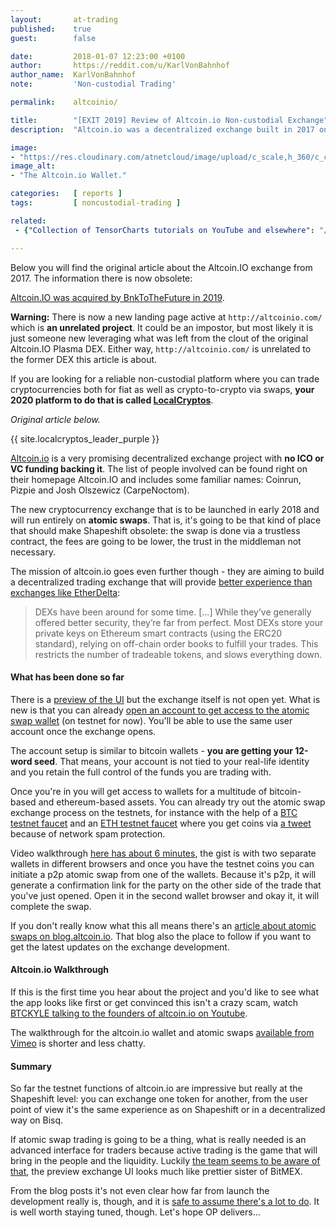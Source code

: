 ```yaml
---
layout:       at-trading
published:    true
guest:        false

date:         2018-01-07 12:23:00 +0100
author:       https://reddit.com/u/KarlVonBahnhof
author_name:  KarlVonBahnhof
note:         'Non-custodial Trading'

permalink:    altcoinio/

title:        "[EXIT 2019] Review of Altcoin.io Non-custodial Exchange"
description:  "Altcoin.io was a decentralized exchange built in 2017 on atomic swaps with Josh Olzsewicz and Andrew Gazdecki on board. The platform was acquired by BnkToTheFuture in 2019."

image:
- "https://res.cloudinary.com/atnetcloud/image/upload/c_scale,h_360/c_crop,h_360,w_700/v1596775760/atnet/blog_trading/altcoinio_wn7r5y.jpg"
image_alt:
- "The Altcoin.io Wallet."

categories:   [ reports ]
tags:         [ noncustodial-trading ]

related:
 - {"Collection of TensorCharts tutorials on YouTube and elsewhere": "/tensorcharts-tutorials/"}

---
```



Below you will find the original article about the Altcoin.IO exchange from 2017. The information there is now obsolete:

[Altcoin.IO was acquired by BnkToTheFuture in 2019](https://www.newswire.com/news/altcoin-io-acquired-by-bnktothefuture-to-launch-non-custodial-20923789).

**Warning:** There is now a new landing page active at `http://altcoinio.com/` which is **an unrelated project**. It could be an impostor, but most likely it is just someone new leveraging what was left from the clout of the original Altcoin.IO Plasma DEX. Either way, `http://altcoinio.com/` is unrelated to the former DEX this article is about.

If you are looking for a reliable non-custodial platform where you can trade cryptocurrencies both for fiat as well as crypto-to-crypto via swaps, <b>your 2020 platform to do that is called <a rel="nofollow" href="https://localcryptos.com/r/bocmask">LocalCryptos</a></b>.

*Original article below.*

{{ site.localcryptos_leader_purple }}

[Altcoin.io](http://www.altcoin.io?kid=KHPDT) is a very promising decentralized exchange project with **no ICO or VC funding backing it**. The list of people involved can be found right on their homepage Altcoin.IO and includes some familiar names: Coinrun, Pizpie and Josh Olszewicz (CarpeNoctom).

The new cryptocurrency exchange that is to be launched in early 2018 and will run entirely on **atomic swaps**. That is, it's going to be that kind of place that should make Shapeshift obsolete: the swap is done via a trustless contract, the fees are going to be lower, the trust in the middleman not necessary.

The mission of altcoin.io goes even further though - they are aiming to build a decentralized trading exchange that will provide [better experience than exchanges like EtherDelta](#defunct):

> DEXs have been around for some time. [...] While they’ve generally offered better security, they’re far from perfect. Most DEXs store your private keys on Ethereum smart contracts (using the ERC20 standard), relying on off-chain order books to fulfill your trades. This restricts the number of tradeable tokens, and slows everything down.

#### What has been done so far

There is a [preview of the UI](#defunct) but the exchange itself is not open yet. What is new is that you can already [open an account to get access to the atomic swap wallet](#defunct) (on testnet for now). You'll be able to use the same user account once the exchange opens.

The account setup is similar to bitcoin wallets - **you are getting your 12-word seed**. That means, your account is not tied to your real-life identity and you retain the full control of the funds you are trading with.

Once you're in you will get access to wallets for a multitude of bitcoin-based and ethereum-based assets. You can already try out the atomic swap exchange process on the testnets, for instance with the help of a [BTC testnet faucet](https://testnet.manu.backend.hamburg/faucet) and an [ETH testnet faucet](https://www.rinkeby.io/#faucet) where you get coins via [a tweet](https://twitter.com/_karlvonbahnhof/status/949975902997409792) because of network spam protection.

Video walkthrough [here has about 6 minutes](https://vimeo.com/249200127), the gist is with two separate wallets in different browsers and once you have the testnet coins you can initiate a p2p atomic swap from one of the wallets. Because it's p2p, it will generate a confirmation link for the party on the other side of the trade that you've just opened. Open it in the second wallet browser and okay it, it will complete the swap.

If you don't really know what this all means there's an [article about atomic swaps on blog.altcoin.io](https://blog.altcoin.io/the-evolution-of-atomic-swaps-e33ad3af8818). That blog also the place to follow if you want to get the latest updates on the exchange development.

#### Altcoin.io Walkthrough

If this is the first time you hear about the project and you'd like to see what the app looks like first or get convinced this isn't a crazy scam, watch [BTCKYLE talking to the founders of altcoin.io on Youtube](#defunct).

The walkthrough for the altcoin.io wallet and atomic swaps [available from Vimeo](#defunct) is shorter and less chatty.

#### Summary

So far the testnet functions of altcoin.io are impressive but really at the Shapeshift level: you can exchange one token for another, from the user point of view it's the same experience as on Shapeshift or in a decentralized way on Bisq.

If atomic swap trading is going to be a thing, what is really needed is an advanced interface for traders because active trading is the game that will bring in the people and the liquidity. Luckily [the team seems to be aware of that](#defunct), the preview exchange UI looks much like prettier sister of BitMEX.

From the blog posts it's not even clear how far from launch the development really is, though, and it is [safe to assume there's a lot to do](#defunct). It is well worth staying tuned, though. Let's hope OP delivers...
